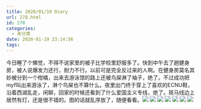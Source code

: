 ```yaml
---
title: 2020/01/19 Diary
url: 278.html
id: 278
categories:
  - 未分类
date: 2020-01-19 23:14:56
tags:
---
```


今日睡了个懒觉，不得不说家里的被子比学校里舒服多了。快到中午去了趟健身房，被人说爆发力还行，耐力不行。以前可是完全反过来的人啊。在健身房莫名其妙被分到一个柑橘，出来去游泳馆的路上还被鸟屎淋了袖子，绝了。不过成功把myf叫出来游泳了，淋个鸟屎也不算什么。夜里出门终于穿上了喜欢的ECNU鞋，沿着西湖乱走，闲聊，回家的时候还看到了什么爱国主义专线，绝了。斑马线边上居然有灯，还是很不错的。图的话就乱序放了，随便看看。![](/2020pic/01/爱国教育-scaled.jpg) ![](/2020pic/01/夜西湖-scaled.jpg) ![](/2020pic/01/斑马线-scaled.jpg) ![](/2020pic/01/鸟屎-scaled.jpg) ![](/2020pic/01/健身房人送的-scaled.jpg) ![](/2020pic/01/大运河线-scaled.jpg) ![](/2020pic/01/大师-scaled.jpg)